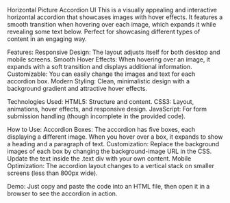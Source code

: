 Horizontal Picture Accordion UI
This is a visually appealing and interactive horizontal accordion that showcases images with hover effects. It features a smooth transition when hovering over each image, which expands it while revealing some text below. Perfect for showcasing different types of content in an engaging way.

Features:
Responsive Design: The layout adjusts itself for both desktop and mobile screens.
Smooth Hover Effects: When hovering over an image, it expands with a soft transition and displays additional information.
Customizable: You can easily change the images and text for each accordion box.
Modern Styling: Clean, minimalistic design with a background gradient and attractive hover effects.


Technologies Used:
HTML5: Structure and content.
CSS3: Layout, animations, hover effects, and responsive design.
JavaScript: For form submission handling (though incomplete in the provided code).

How to Use:
Accordion Boxes: The accordion has five boxes, each displaying a different image. When you hover over a box, it expands to show a heading and a paragraph of text.
Customization:
Replace the background images of each box by changing the background-image URL in the CSS.
Update the text inside the .text div with your own content.
Mobile Optimization: The accordion layout changes to a vertical stack on smaller screens (less than 800px wide).


Demo:
Just copy and paste the code into an HTML file, then open it in a browser to see the accordion in action.
